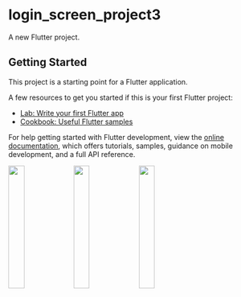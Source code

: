 # login_screen_project3

A new Flutter project.

## Getting Started

This project is a starting point for a Flutter application.

A few resources to get you started if this is your first Flutter project:

- [Lab: Write your first Flutter app](https://docs.flutter.dev/get-started/codelab)
- [Cookbook: Useful Flutter samples](https://docs.flutter.dev/cookbook)

For help getting started with Flutter development, view the
[online documentation](https://docs.flutter.dev/), which offers tutorials,
samples, guidance on mobile development, and a full API reference.
<p>
  <img src="https://user-images.githubusercontent.com/116251590/228265211-1940cf16-1919-4b49-876a-53ed384a85a6.jpg",height=30% width=25%>
  <img src="https://user-images.githubusercontent.com/116251590/228265505-e6fe49f0-d757-4dc8-9842-dc08c3e0c7c7.jpg",height=30% width=25%>
  <img src="https://user-images.githubusercontent.com/116251590/228265690-700ef149-1c98-4096-a2a5-8c0d9200de09.jpg",height=30% width=25%>
</p>

